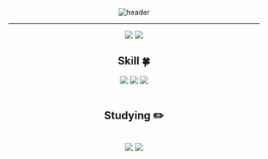 <div align="center">

![header](https://capsule-render.vercel.app/api?type=slice&color=auto&height=200&section=header&text=Welcome&desc=RE-Heat%20Github&fontSize=60&rotate=14&fontAlignY=25&fontAlign=75&descAlignY=43&descAlign=80&&animation=twinkling)
  
  ---
  
  <img src="https://github-readme-stats.vercel.app/api?username=RE-Heat&show_icons=true&theme=radical">
  <img src="https://github-readme-stats.vercel.app/api/top-langs/?username=RE-Heat&theme=dracula&exclude_repo=Computer-Science-Engineering,clone-web-scrapper&hide=Procfile&layout=compact&langs_count=8"/>

  

  

  <!--기술스택-->
  ## Skill :four_leaf_clover:
  <!--프론트-->
  <!--백-->
  <!--언어 및 툴 -->
   <img src="https://img.shields.io/badge/Java-007396?style=flat&logo=Java&logoColor=white"/>
   <img src="https://img.shields.io/badge/JavaScript-F7DF1E?style=flat&logo=JavaScript&logoColor=white"/>
   <img src="https://img.shields.io/badge/Spring-6DB33F?style=flat&logo=Spring&logoColor=white"/>
<br/><br/>
  
 <!--공부중 -->
 
  ## Studying :pencil2: 
  <!--백-->
  <br/>  
  <img src="https://img.shields.io/badge/Java-007396?style=flat&logo=Java&logoColor=white"/>
  <img src="https://img.shields.io/badge/JavaScript-F7DF1E?style=flat&logo=JavaScript&logoColor=white"/>
 
  <br>
 
</div>

